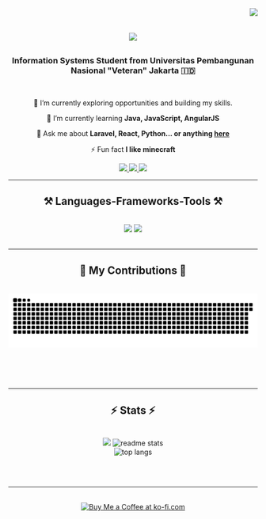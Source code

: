 <img align="right" src="https://visitor-badge.laobi.icu/badge?page_id=radincuyy.radincuyy" />

<h1 align="center">
    <img src="https://readme-typing-svg.herokuapp.com?font=Fira+Code&duration=3000&pause=500&width=435&lines=Hello!;I'm+Radinka+from+Indonesia" />
</h1>

<h3 align="center">Information Systems Student from Universitas Pembangunan Nasional "Veteran" Jakarta 🇮🇩</h3>

<br/>

<div align="center">
 
 🔭 I’m currently exploring opportunities and building my skills.
 
 🌱 I’m currently learning **Java, JavaScript, AngularJS**

💬 Ask me about **Laravel, React, Python... or anything [here](https://github.com/radincuyy/radincuyy/issues)**

⚡ Fun fact **I like minecraft**

 </div>
 
<div align="center"> 
  <a href="mailto:radinka.alifasya@gmail.com">
    <img src="https://img.shields.io/badge/Gmail-333333?style=for-the-badge&logo=gmail&logoColor=red" />
  </a>
  <a href="https://www.linkedin.com/in/radinka-alifasya-dinova-a683b7270/" target="_blank">
    <img src="https://img.shields.io/badge/LinkedIn-0077B5?style=for-the-badge&logo=linkedin&logoColor=white" target="_blank" />
  </a>
  <a href="https://radincuyy.vercel.app/" target="_blank">
     <img src="https://img.shields.io/badge/Google-Connect-brightgreen?style=for-the-badge&labelColor=black&logo=google" /> <!-- sqlite, safari, google-chrome are other good icon options -->
  </a>
</div>

 <hr/>
 
<h2 align="center">⚒️ Languages-Frameworks-Tools ⚒️</h2>
<br/>
<div align="center">
    <img src="https://skillicons.dev/icons?i=react,bootstrap,laravel,html,css,vscode,github,figma,tailwind,git" />
    <img src="https://skillicons.dev/icons?i=nodejs,python,javascript,typescript,c,java,nextjs,mysql" /><br>
</div>

<br/>
<hr/>

<div align="center">
  <h2>🐍 My Contributions 🐍</h2>
  <br>
  <img alt="snake eating my contributions" src="https://raw.githubusercontent.com/radincuyy/radincuyy/output/github-contribution-grid-snake.svg" />
  
  <br/><br/><br/>
</div>

<hr/>

<h2 align="center">⚡ Stats ⚡</h2>
<br>
<div align=center>
  <img width=390 src="https://streak-stats.demolab.com?user=radincuyy&theme=dark"/>
  <img width=390 src="https://github-readme-stats.vercel.app/api?username=radincuyy&show_icons=true&theme=dark" alt="readme stats" />
  <br/>
  <img width=325 align="center" src="https://github-readme-stats.vercel.app/api/top-langs/?username=radincuyy" alt="top langs" />
</div>

<br/><br/>

<hr/>

<br/>

<div align="center">
<a href='https://ko-fi.com/radincuyy' target='_blank'><img height='64' style='border:0px;height:64px;' src='https://storage.ko-fi.com/cdn/kofi1.png?v=3' border='0' alt='Buy Me a Coffee at ko-fi.com' /></a>
</div>

<br/>
